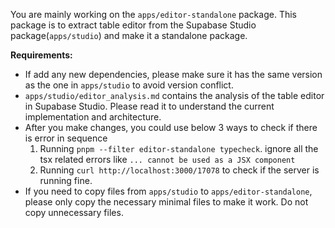 You are mainly working on the `apps/editor-standalone` package. This package is to extract table editor from the Supabase Studio package(`apps/studio`) and make it a standalone package.

**Requirements:**

- If add any new dependencies, please make sure it has the same version as the one in `apps/studio` to avoid version conflict.
- `apps/studio/editor_analysis.md` contains the analysis of the table editor in Supabase Studio. Please read it to understand the current implementation and architecture.
- After you make changes, you could use below 3 ways to check if there is error in sequence
  1. Running `pnpm --filter editor-standalone typecheck`. ignore all the tsx related errors like `... cannot be used as a JSX component`
  2. Running `curl http://localhost:3000/17078` to check if the server is running fine.
- If you need to copy files from `apps/studio` to `apps/editor-standalone`, please only copy the necessary minimal files to make it work. Do not copy unnecessary files.
